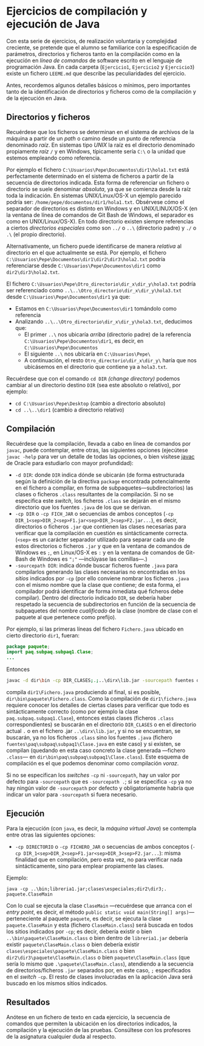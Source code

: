 # Ejercicios de compilación y ejecución de Java


Con esta serie de ejercicios, de realización voluntaria y complejidad creciente, se pretende que el alumno se familiarice con la especificación de parámetros, directorios y ficheros tanto en la compilación como en la ejecución en _línea de comandos_ de software escrito en el lenguaje de programación Java. En cada carpeta (`Ejercicio1`, `Ejercicio2` y `Ejercicio3`) existe un fichero `LEEME.md` que describe las peculiaridades del ejercicio.

Antes, recordemos algunos detalles básicos o mínimos, pero importantes tanto de la identificación de directorios y ficheros como de la compilación y de la ejecución en Java.

## Directorios y ficheros

Recuérdese que los ficheros se determinan en el sistema de archivos de la máquina a partir de un _path_ o camino desde un punto de referencia denominado _raíz_. En sistemas tipo _UNIX_ la raíz es el directorio denominado propiamente _raíz_ `/` y en Windows, típicamente sería `C:\` o la unidad que estemos empleando como referencia.

Por ejemplo el fichero `C:\Usuarios\Pepe\Documentos\dir1\hola1.txt` está perfectamente determinado en el sistema de ficheros a partir de la secuencia de directorios indicada. Esta forma de referenciar un fichero o directorio se suele denominar _absoluta_, ya que se comienza desde la raíz toda la indicación.
En sistemas UNIX/Linux/OS-X un ejemplo parecido podría ser: `/home/pepe/documentos/dir1/hola1.txt`. Obsérvese cómo el separador de directorios es distinto en Windows y en UNIX/LINUX/OS-X (en la ventana de línea de comandos de Git Bash de Windows, el separador es como en UNIX/Linux/OS-X). En todo directorio existen siempre referencias a ciertos _directorios especiales_ como son `../` o `..\` (directorio padre) y `./` o `.\` (el propio directorio).


Alternativamente, un fichero puede identificarse de manera _relativa_ al directorio en el que actualmente se está. 
Por ejemplo, el fichero  `C:\Usuarios\Pepe\Documentos\dir1\dir2\dir3\hola2.txt` podría referenciarse  desde `C:\Usuarios\Pepe\Documentos\dir1` como `dir2\dir3\hola2.txt`. 

El fichero `C:\Usuarios\Pepe\Otro_directorio\dir_x\dir_y\hola3.txt` podría ser referenciado como `..\..\Otro_directorio\dir_x\dir_y\hola3.txt` desde  `C:\Usuarios\Pepe\Documentos\dir1` ya que:

- Estamos en `C:\Usuarios\Pepe\Documentos\dir1` tomándolo como referencia
- Analizando `..\..\Otro_directorio\dir_x\dir_y\hola3.txt`, deducimos que:
    - El primer `..\` nos ubicaría _arriba_ (directorio padre) de  la referencia `C:\Usuarios\Pepe\Documentos\dir1`, es decir, en `C:\Usuarios\Pepe\Documentos`
    - El siguiente `..\` nos ubicaría en `C:\Usuarios\Pepe\`
    - A continuación, el resto `Otro_directorio\dir_x\dir_y\` haría que nos ubicásemos en el directorio que contiene ya a `hola3.txt`.


Recuérdese que con el comando `cd DIR` _(change directory)_ podemos cambiar al un directorio destino `DIR` (sea este absoluto o relativo), por ejemplo:

   - `cd C:\Usuarios\Pepe\Desktop` (cambio a directorio absoluto)
   - `cd ..\..\dir1` (cambio a directorio relativo)


## Compilación


Recuérdese que la compilación, llevada a cabo en línea de comandos por `javac`, puede contemplar, entre otras, las siguientes opciones (ejecútese `javac -help` para ver un detalle de todas las opciones, o bien visítese [javac](https://docs.oracle.com/javase/7/docs/technotes/tools/windows/javac.html) de Oracle para estudiarlo con mayor profundidad):

- `-d DIR`: donde `DIR` indica dónde se ubicarán (de forma estructurada según la definición de la directiva `package` encontrada potencialmente en el fichero a compilar, en forma de subpaquetes&mdash;subdirectorios)  las clases o ficheros `.class` resultantes de la compilación. Si no se especifica este _switch_, los ficheros `.class` se dejarán en el mismo directorio que los fuentes `.java` de los que se derivan.
- `-cp DIR` o `-cp FICH_JAR` o secuencias de ambos conceptos (`-cp DIR_1<sep>DIR_2<sep>F1.jar<sep>DIR_3<sep>F2.jar...`), es decir, directorios o ficheros `.jar` que contienen las clases necesarias para verificar que la compilación en cuestión es sintácticamente correcta.
(`<sep>` es un carácter separador utilizado para separar cada uno de estos directorios o ficheros `.jar` y que en la ventana de comandos de Windows es `;`, en Linux/OS-X es `:` y en la ventana de comandos de Git-Bash de Windows es `";"` &mdash;inclúyase las comillas&mdash;.)
- `-sourcepath DIR`: indica dónde buscar ficheros fuente `.java` para compilarlos generando las clases necesarias no encontradas en los _sitios_ indicados por `-cp` (por ello conviene nombrar los ficheros `.java` con el mismo nombre que la clase que contiene; de esta forma,  el compilador podrá identificar de forma inmediata qué ficheros debe compilar). Dentro del directorio indicado `DIR`, se debería haber  respetado la secuencia de subdirectorios en función de la secuencia de subpaquetes del nombre _cualificado_ de la clase (nombre de clase con el paquete al que pertenece como prefijo).


Por ejemplo, si las primeras líneas del fichero  `Fichero.java` ubicado en cierto directorio `dir1`, fueran:

```java
package paquete;
import paq.subpaq.subpaq1.Clase;
...
```

Entonces

```bash
javac -d dir\bin -cp DIR_CLASES;.;..\dirx\lib.jar -sourcepath fuentes dir1\Fichero.java
```

compila `dir1\Fichero.java` produciendo al final, si es posible, `dir\bin\paquete\Fichero.class`. Como la compilación de `dir1\fichero.java` requiere conocer los detalles de ciertas clases para verificar que todo es sintácticamente correcto (como por ejemplo la clase `paq.subpaq.subpaq1.Clase`), entonces estas clases (ficheros `.class` correspondientes) se buscarán en el directorio `DIR_CLASES` o en el directorio actual `.` o en el fichero .jar `..\dirx\lib.jar`, y si no se encuentran,  se buscarán, ya no los ficheros `.class` sino los fuentes `.java` (fichero `fuentes\paq\subpaq\subpaq1\Clase.java` en este caso) y si existen, se compilan (quedando en esta caso concreto la clase generada &mdash;fichero `.class`&mdash; en `dir\bin\paq\subpaq\subpaq1\Clase.class`). Este esquema de compilación es el que podemos denominar como compilación _voraz_.

Si no se especifican los _switches_ `-cp` ni `-sourcepath`, hay un valor por defecto para `-sourcepath` que es `-sourcepath .`; si se especifica `-cp` ya no hay ningún valor de `-sourcepath` por defecto y obligatoriamente habría que indicar un valor para `-sourcepath` si fuera necesario.


## Ejecución

Para la ejecución (con `java`, es decir, la _máquina virtual Java_) se contempla entre otras las siguientes opciones:

-  `-cp DIRECTORIO` o `-cp FICHERO_JAR` o secuencias de ambos conceptos (`-cp DIR_1<sep>DIR_2<sep>F1.jar<sep>DIR_3<sep>F2.jar...`): misma finalidad que en compilación, pero esta vez, no para verificar nada sintácticamente, sino para emplear propiamente las clases.

Ejemplo:

```
java -cp ..\bin;libreria1.jar;clases\especiales;dir2\dir3;. paquete.ClaseMain

```

Con lo cual se ejecuta la clase `ClaseMain` &mdash;recuérdese que arranca con el _entry point_, es decir, el método `public static void main(String[] args)`&mdash; perteneciente al paquete `paquete`, es decir, se ejecuta la clase `paquete.ClaseMain` y esta (fichero `ClaseMain.class`) será buscada en todos los sitios indicados por `-cp`; es decir, debería existir o bien `..\bin\paquete\ClaseMain.class` o bien dentro de `libreria1.jar` debería existir `paquete\ClaseMain.class` o bien debería existir `clases\especiales\paquete\ClaseMain.class` o bien `dir2\dir3\paquete\ClaseMain.class` o bien `paquete\ClaseMain.class` (que sería lo mismo que `.\paquete\ClaseMain.class`), atendiendo a la secuencia de directorios/ficheros `.jar` separados por, en este caso, `;` especificados en el _switch_ `-cp`. El resto de clases involucradas en la aplicación Java será buscado en los mismos sitios indicados.



## Resultados

Anótese en un fichero de texto en cada ejercicio, la secuencia de comandos que permiten la ubicación en los directorios indicados, la compilación y la ejecución de las pruebas. Consúltese con los profesores de la asignatura cualquier duda al respecto.

